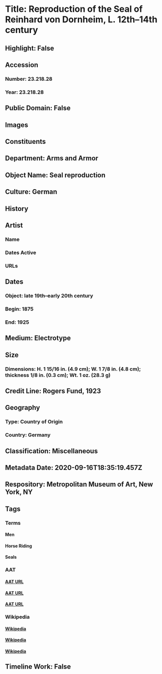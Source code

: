# Title: Reproduction of the Seal of Reinhard von Dornheim, L. 12th–14th century
## Highlight: False
## Accession
### Number: 23.218.28
### Year: 23.218.28
## Public Domain: False
## Images
## Constituents
## Department: Arms and Armor
## Object Name: Seal reproduction
## Culture: German
## History
## Artist
### Name
### Dates Active
### URLs
## Dates
### Object: late 19th–early 20th century
### Begin: 1875
### End: 1925
## Medium: Electrotype
## Size
### Dimensions: H. 1 15/16 in. (4.9 cm); W. 1 7/8 in. (4.8 cm); thickness 1/8 in. (0.3 cm); Wt. 1 oz. (28.3 g)
## Credit Line: Rogers Fund, 1923
## Geography
### Type: Country of Origin
### Country: Germany
## Classification: Miscellaneous
## Metadata Date: 2020-09-16T18:35:19.457Z
## Respository: Metropolitan Museum of Art, New York, NY
## Tags
### Terms
#### Men
#### Horse Riding
#### Seals
### AAT
#### [AAT URL](http://vocab.getty.edu/page/aat/300025928)
#### [AAT URL](http://vocab.getty.edu/page/aat/300249313)
#### [AAT URL](http://vocab.getty.edu/page/aat/300028877)
### Wikipedia
#### [Wikipedia]()
#### [Wikipedia]()
#### [Wikipedia]()
## Timeline Work: False